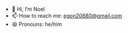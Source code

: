 - 👋 Hi, I’m Noel
- 📫 How to reach me: egon20880@gmail.com
- 😄 Pronouns: he/him

<!---
Egonnoel012/Egonnoel012 is a ✨ special ✨ repository because its `README.md` (this file) appears on your GitHub profile.
You can click the Preview link to take a look at your changes.
--->
